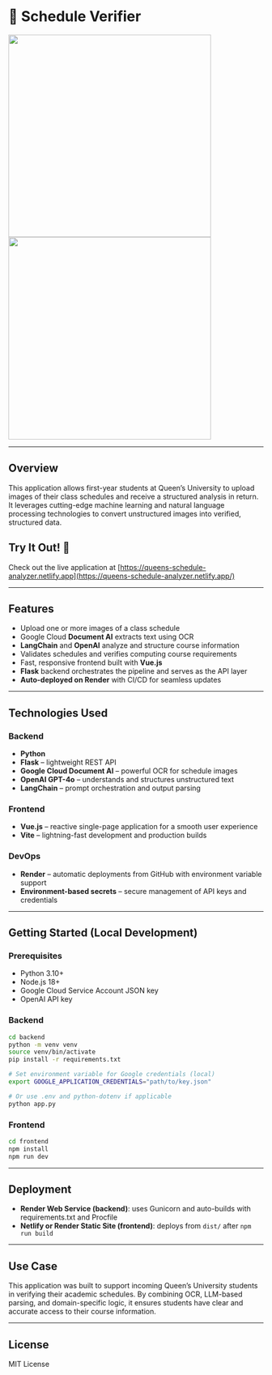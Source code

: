 # 🧠 Schedule Verifier
<img src="https://media1.giphy.com/media/ieJdVmYjqq6SA09qgb/giphy_s.gif" width="400">  
<img src="https://i.ibb.co/3Y1m7CJm/image.png" width="400">

---

## Overview

This application allows first-year students at Queen’s University to upload images of their class schedules and receive a structured analysis in return. It leverages cutting-edge machine learning and natural language processing technologies to convert unstructured images into verified, structured data.

## Try It Out! 🚀

Check out the live application at [https://queens-schedule-analyzer.netlify.app](https://queens-schedule-analyzer.netlify.app/)


---

## Features

- Upload one or more images of a class schedule
- Google Cloud **Document AI** extracts text using OCR
- **LangChain** and **OpenAI** analyze and structure course information
- Validates schedules and verifies computing course requirements
- Fast, responsive frontend built with **Vue.js**
- **Flask** backend orchestrates the pipeline and serves as the API layer
- **Auto-deployed on Render** with CI/CD for seamless updates

---

## Technologies Used

### Backend
- **Python**
- **Flask** – lightweight REST API
- **Google Cloud Document AI** – powerful OCR for schedule images
- **OpenAI GPT-4o** – understands and structures unstructured text
- **LangChain** – prompt orchestration and output parsing

### Frontend
- **Vue.js** – reactive single-page application for a smooth user experience
- **Vite** – lightning-fast development and production builds

### DevOps
- **Render** – automatic deployments from GitHub with environment variable support
- **Environment-based secrets** – secure management of API keys and credentials

---

## Getting Started (Local Development)

### Prerequisites

- Python 3.10+
- Node.js 18+
- Google Cloud Service Account JSON key
- OpenAI API key

### Backend

```bash
cd backend
python -m venv venv
source venv/bin/activate
pip install -r requirements.txt

# Set environment variable for Google credentials (local)
export GOOGLE_APPLICATION_CREDENTIALS="path/to/key.json"

# Or use .env and python-dotenv if applicable
python app.py
```


### Frontend

```bash
cd frontend
npm install
npm run dev
```

---

## Deployment

- **Render Web Service (backend)**: uses Gunicorn and auto-builds with requirements.txt and Procfile
- **Netlify or Render Static Site (frontend)**: deploys from `dist/` after `npm run build`

---

## Use Case

This application was built to support incoming Queen’s University students in verifying their academic schedules. By combining OCR, LLM-based parsing, and domain-specific logic, it ensures students have clear and accurate access to their course information.

---

## License

MIT License
